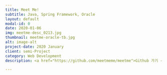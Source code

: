 ```yaml
---
title: Meet Me!
subtitle: Java, Spring Framework, Oracle
layout: default
modal-id: 0
date: 2020-01-06
img: meetme-desc_0213.jpg
thumbnail: meetme-oracle-tb.jpg
alt: image-alt
project-date: 2020 January
client: semi-Project
category: Web Development
description: <a href="https://github.com/meetmeme/meetme">Github 가기 - Oracle</a><br><a href="http://joyrapture.cafe24.com/me">사이트 가기</a>

---
```

